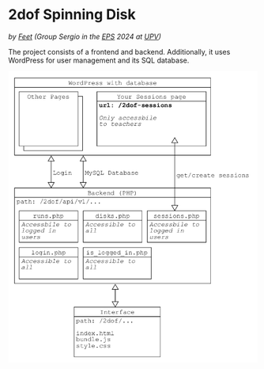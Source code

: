 # 2dof Spinning Disk
_by [Feet](https://feet.upv.es) (Group Sergio in the [EPS](https://europeanprojectsemester.eu) 2024 at [UPV](https://www.upv.es))_

The project consists of a frontend and backend. Additionally, it uses WordPress for user management and its SQL database.

![Sites diagram](./SitesDiagram.png)